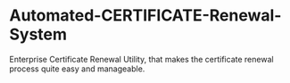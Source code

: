 # Automated-CERTIFICATE-Renewal-System
Enterprise Certificate Renewal Utility, that makes the certificate renewal process quite easy and manageable.
